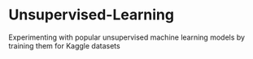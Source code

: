 # Unsupervised-Learning
Experimenting with popular unsupervised  machine learning models by training them for Kaggle datasets
